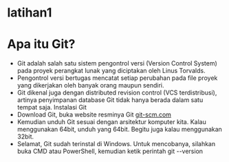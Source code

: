 # latihan1
# Apa itu Git?
* Git adalah salah satu sistem pengontrol versi (Version Control
System) pada proyek perangkat lunak yang diciptakan oleh Linus
Torvalds.
* Pengontrol versi bertugas mencatat setiap perubahan pada file
proyek yang dikerjakan oleh banyak orang maupun sendiri. 
* Git dikenal juga dengan distributed revision control (VCS terdistribusi),
artinya penyimpanan database Git tidak hanya berada dalam satu
tempat saja.
Instalasi Git
* Download Git, buka website resminya Git [git-scm.com](https://git-scm.com "enakk nihh")
* Kemudian unduh Git sesuai dengan arsitektur komputer kita. Kalau
menggunakan 64bit, unduh yang 64bit. Begitu juga kalau
menggunakan 32bit. 
* Selamat, Git sudah terinstal di Windows. Untuk mencobanya,
silahkan buka CMD atau PowerShell, kemudian ketik perintah
git --version
